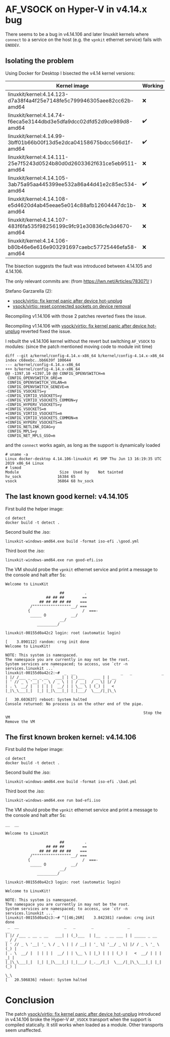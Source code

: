 # AF_VSOCK on Hyper-V in v4.14.x bug

There seems to be a bug in v4.14.106 and later linuxkit kernels where `connect` to a
service on the host (e.g. the `vpnkit` ethernet service) fails with `ENODEV`.

## Isolating the problem

Using Docker for Desktop I bisected the v4.14 kernel versions:

| Kernel image                                                            | Working |
| ------------------------------------------------------------------------|---------|
| linuxkit/kernel:4.14.123-d7a38f4a4f25e7148fe5c799946305aee82cc62b-amd64 | ❌     |
| linuxkit/kernel:4.14.74-f6eca5e3144dbd3e5dfa9dcc02dfd52d9ce989d8-amd64  | ✔️     |
| linuxkit/kernel:4.14.99-3bff01b66b00f13d5e2dca04158675bdcc566d1f-amd64  | ✔️     |
| linuxkit/kernel:4.14.111-25e7f5243d0524b80d0d2603362f631ce5eb9511-amd64 | ❌     |
| linuxkit/kernel:4.14.105-3ab75a95aa445399ee532a86a44d41e2c85ec534-amd64 | ✔️     |
| linuxkit/kernel:4.14.108-e5d4620d4ab45eeae5e014c88afb12604447dc1b-amd64 | ❌     |
| linuxkit/kernel:4.14.107-483f6fa535f98256199c9fc91e30836cfe3d4670-amd64 | ❌     |
| linuxkit/kernel:4.14.106-b80b46e6e616e903291697caebc57725446efa58-amd64 | ❌     |

The bisection suggests the fault was introduced between 4.14.105 and 4.14.106.

The only relevant commits are: (from https://lwn.net/Articles/783071/ )

Stefano Garzarella (2):
- [vsock/virtio: fix kernel panic after device hot-unplug](https://github.com/linuxkit/linux/commit/6a78f5dccfff5c0b64b6956e6f6beadd669e0108#diff-c7455644fff4aabad361b451eec8b66e)
- [vsock/virtio: reset connected sockets on device removal](https://github.com/linuxkit/linux/commit/6a78f5dccfff5c0b64b6956e6f6beadd669e0108#diff-c7455644fff4aabad361b451eec8b66e)

Recompiling v1.14.106 with those 2 patches reverted fixes the issue.

Recompiling v1.14.106 with [vsock/virtio: fix kernel panic after device hot-unplug](https://github.com/linuxkit/linux/commit/6a78f5dccfff5c0b64b6956e6f6beadd669e0108#diff-c7455644fff4aabad361b451eec8b66e) reverted fixed the issue.

I rebuilt the v4.14.106 kernel without the revert but switching `AF_VSOCK` to modules: (since the patch mentioned moving code to module init time)
```
diff --git a/kernel/config-4.14.x-x86_64 b/kernel/config-4.14.x-x86_64
index c68eebc..bb6639f 100644
--- a/kernel/config-4.14.x-x86_64
+++ b/kernel/config-4.14.x-x86_64
@@ -1397,10 +1397,10 @@ CONFIG_OPENVSWITCH=m
 CONFIG_OPENVSWITCH_GRE=m
 CONFIG_OPENVSWITCH_VXLAN=m
 CONFIG_OPENVSWITCH_GENEVE=m
-CONFIG_VSOCKETS=y
-CONFIG_VIRTIO_VSOCKETS=y
-CONFIG_VIRTIO_VSOCKETS_COMMON=y
-CONFIG_HYPERV_VSOCKETS=y
+CONFIG_VSOCKETS=m
+CONFIG_VIRTIO_VSOCKETS=m
+CONFIG_VIRTIO_VSOCKETS_COMMON=m
+CONFIG_HYPERV_VSOCKETS=m
 CONFIG_NETLINK_DIAG=y
 CONFIG_MPLS=y
 CONFIG_NET_MPLS_GSO=m
```
and the `connect` works again, as long as the support is dynamically loaded
```
# uname -a
Linux docker-desktop 4.14.106-linuxkit #1 SMP Thu Jun 13 16:19:35 UTC 2019 x86_64 Linux
# lsmod
Module                  Size  Used by    Not tainted
hv_sock                16384 65
vsock                  36864 68 hv_sock
```

## The last known good kernel: v4.14.105
 
First build the helper image:
```
cd detect
docker build -t detect .
```

Second build the .iso:
```
linuxkit-windows-amd64.exe build -format iso-efi .\good.yml
```

Third boot the .iso:
```
linuxkit-windows-amd64.exe run good-efi.iso
```

The VM should probe the `vpnkit` ethernet service and print a message to the console and halt after 5s:
```
Welcome to LinuxKit

                        ##         .
                  ## ## ##        ==
               ## ## ## ## ##    ===
           /"""""""""""""""""__/ ===
          {                       /  ===-
           _____ O           __/
                        __/
              _________/

linuxkit-00155d0a42c2 login: root (automatic login)

[    3.890112] random: crng init done
Welcome to LinuxKit!

NOTE: This system is namespaced.
The namespace you are currently in may not be the root.
System services are namespaced; to access, use `ctr -n services.linuxkit ...`
linuxkit-00155d0a42c2:~#  _  __                    _   _             _
| |/ /___ _ __ _ __   ___| | (_)___    ___ | | __
| ' // _ \ '__| '_ \ / _ \ | | / __|  / _ \| |/ /
| . \  __/ |  | | | |  __/ | | \__ \ | (_) |   <
|_|\_\___|_|  |_| |_|\___|_| |_|___/  \___/|_|\_\

[   30.603637] reboot: System halted
Console returned: No process is on the other end of the pipe.

                                                             Stop the VM
Remove the VM
```

## The first known broken kernel: v4.14.106

 
First build the helper image:
```
cd detect
docker build -t detect .
```

Second build the .iso:
```
linuxkit-windows-amd64.exe build -format iso-efi .\bad.yml
```

Third boot the .iso:
```
linuxkit-windows-amd64.exe run bad-efi.iso
```

The VM should probe the `vpnkit` ethernet service and print a message to the console and halt after 5s:
```
__  __

Welcome to LinuxKit

                        ##         .
                  ## ## ##        ==
               ## ## ## ## ##    ===
           /"""""""""""""""""__/ ===
          {                       /  ===-
           _____ O           __/
                        __/
              _________/

linuxkit-00155d0a42c3 login: root (automatic login)

Welcome to LinuxKit!

NOTE: This system is namespaced.
The namespace you are currently in may not be the root.
System services are namespaced; to access, use `ctr -n services.linuxkit ...`
linuxkit-00155d0a42c3:~# ^[[46;26R[    3.842381] random: crng init done
 _  __                    _   _       _               _                   __
| |/ /___ _ __ _ __   ___| | (_)___  | |__  _ __ ___ | | _____ _ __    _ / /
| ' // _ \ '__| '_ \ / _ \ | | / __| | '_ \| '__/ _ \| |/ / _ \ '_ \  (_) |
| . \  __/ |  | | | |  __/ | | \__ \ | |_) | | | (_) |   <  __/ | | |  _| |
|_|\_\___|_|  |_| |_|\___|_| |_|___/ |_.__/|_|  \___/|_|\_\___|_| |_| (_) |
                                                                         \_\
[   20.506836] reboot: System halted
```



# Conclusion

The patch [vsock/virtio: fix kernel panic after device hot-unplug](https://github.com/linuxkit/linux/commit/6a78f5dccfff5c0b64b6956e6f6beadd669e0108#diff-c7455644fff4aabad361b451eec8b66e) introduced in v4.14.106
broke the Hyper-V `AF_VSOCK` transport when the support is compiled statically. It still works when loaded as a module. Other transports seem unaffected.